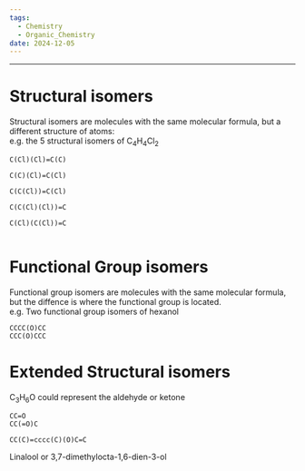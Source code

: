 ```yaml
---
tags:
  - Chemistry
  - Organic_Chemistry
date: 2024-12-05
---
```

---  
# Structural isomers  
Structural isomers are molecules with the same molecular formula, but a different structure of atoms:  
e.g. the 5 structural isomers of C$_4$H$_4$Cl$_2$  
  
```smiles  
C(Cl)(Cl)=C(C)  
  
C(C)(Cl)=C(Cl)  
  
C(C(Cl))=C(Cl)  
  
C(C(Cl)(Cl))=C  
  
C(Cl)(C(Cl))=C  
  
```  
# Functional Group isomers  
Functional group isomers are molecules with the same molecular formula, but the diffence is where the functional group is located.  
e.g. Two functional group isomers of hexanol  
```smiles  
CCCC(O)CC  
CCC(O)CCC  
```  
  
# Extended Structural isomers  
C$_3$H$_6$O could represent the aldehyde or ketone  
```smiles  
CC=O  
CC(=O)C  
```  
```smiles  
CC(C)=cccc(C)(O)C=C  
```  
Linalool or 3,7-dimethylocta-1,6-dien-3-ol  
  
